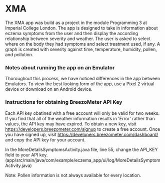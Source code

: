 # XMA 
The XMA app was build as a project in the module Programming 3 at Imperial College London. The app is designed to take in information about eczema symptoms from the user and then display the according relationship between severity and weather. 
The user is asked to select where on the body they had symptoms and select treatment used, if any. A graph is created with severity against time, temperature, humidity, pollen, and pollution. 

### Notes about running the app on an Emulator
Thoroughout this process, we have noticed differences in the app between Emulators. To view the best looking form of the app, use a Pixel 2 virtual device or download on an Android device. 


### Instructions for obtaining BreezoMeter API Key
Each API key obatined with a free account will only be valid for two weeks. If you find that all of the weather information results in 'Error' rather than values, the API key may have expired. To obtain a new key, visit https://developers.breezometer.com/signup to create a free account. Once you have signed up, visit https://developers.breezometer.com/dashboard/ and copy the API key for your account. 

In the MoreDetailsSymptomsActivity.java file, line 55, change the API_KEY field to your API key. (app/src/main/java/com/example/eczema_app/ui/log/MoreDetailsSymptomActivity.java)

Note: Pollen information is not always available for every location. 
